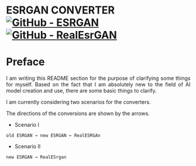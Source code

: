 # ESRGAN CONVERTER [![GitHub - ESRGAN](https://img.shields.io/badge/GitHub-ESRGAN-2ea44f)](https://github.com/xinntao/ESRGAN) [![GitHub  - RealEsrGAN](https://img.shields.io/badge/GitHub_-RealESRGAN-9933ff)](https://github.com/xinntao/Real-ESRGAN)

# Preface

<p align="justify">I am writing this README section for the purpose
of clarifying some things for myself. Based on the fact that I am 
absolutely new to the field of AI model creation and use, there are
some basic things to clarify.</p>

<p align="justify">I am currently considering two scenarios for the
converters.</p>

<p align="justify">The directions of the conversions are shown by
the arrows.</p>

+ Scenario I

```
old ESRGAN → new ESRGAN ← RealESRGAn
```

+ Scenario II

```
new ESRGAN → RealESrgan
```
